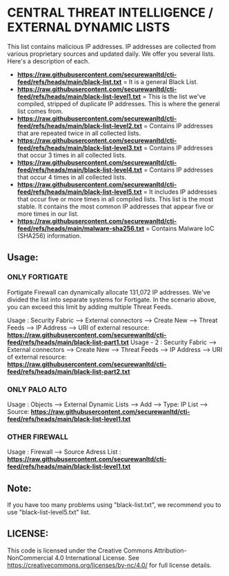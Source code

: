 # **CENTRAL THREAT INTELLIGENCE / EXTERNAL DYNAMIC LISTS**

This list contains malicious IP addresses. IP addresses are collected from various proprietary sources and updated daily. We offer you several lists. Here's a description of each.

* **https://raw.githubusercontent.com/securewanltd/cti-feed/refs/heads/main/black-list.txt** = It is a general Black List.
* **https://raw.githubusercontent.com/securewanltd/cti-feed/refs/heads/main/black-list-level1.txt** = This is the list we've compiled, stripped of duplicate IP addresses. This is where the general list comes from.
* **https://raw.githubusercontent.com/securewanltd/cti-feed/refs/heads/main/black-list-level2.txt** = Contains IP addresses that are repeated twice in all collected lists.
* **https://raw.githubusercontent.com/securewanltd/cti-feed/refs/heads/main/black-list-level3.txt** = Contains IP addresses that occur 3 times in all collected lists.
* **https://raw.githubusercontent.com/securewanltd/cti-feed/refs/heads/main/black-list-level4.txt** = Contains IP addresses that occur 4 times in all collected lists.
* **https://raw.githubusercontent.com/securewanltd/cti-feed/refs/heads/main/black-list-level5.txt** = It includes IP addresses that occur five or more times in all compiled lists. This list is the most stable. It contains the most common IP addresses that appear five or more times in our list.
* **https://raw.githubusercontent.com/securewanltd/cti-feed/refs/heads/main/malware-sha256.txt** = Contains Malware IoC (SHA256) information.

## **Usage:**

### ONLY FORTIGATE
Fortigate Firewall can dynamically allocate 131,072 IP addresses. We've divided the list into separate systems for Fortigate. In the scenario above, you can exceed this limit by adding multiple Threat Feeds.

Usage : Security Fabric --> External connectors --> Create New --> Threat Feeds --> IP Address --> URI of external resource: **https://raw.githubusercontent.com/securewanltd/cti-feed/refs/heads/main/black-list-part1.txt**
Usage - 2 : Security Fabric --> External connectors --> Create New --> Threat Feeds --> IP Address --> URI of external resource: **https://raw.githubusercontent.com/securewanltd/cti-feed/refs/heads/main/black-list-part2.txt**

### ONLY PALO ALTO
Usage : Objects --> External Dynamic Lists --> Add --> Type: IP List --> Source: **https://raw.githubusercontent.com/securewanltd/cti-feed/refs/heads/main/black-list-level1.txt**

### OTHER FIREWALL
Usage : Firewall --> Source Adress List : **https://raw.githubusercontent.com/securewanltd/cti-feed/refs/heads/main/black-list-level1.txt**


## **Note:**
If you have too many problems using "black-list.txt", we recommend you to use "black-list-level5.txt" list.

## **LICENSE:**
This code is licensed under the Creative Commons Attribution-NonCommercial 4.0 International License.
See https://creativecommons.org/licenses/by-nc/4.0/ for full license details.

